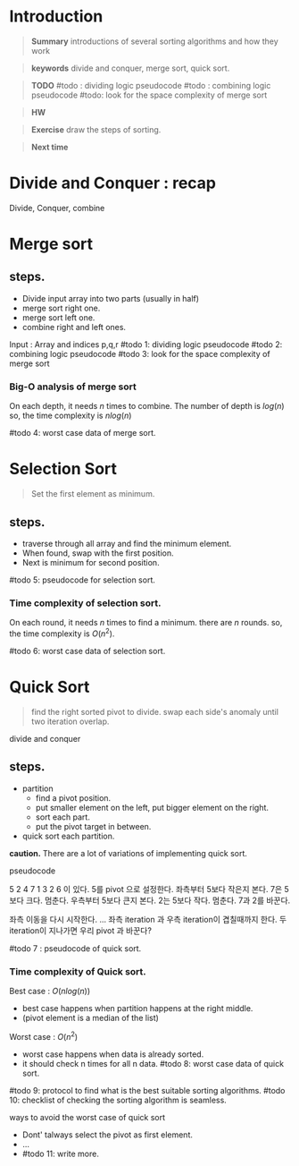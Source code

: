 # Introduction 

>**Summary**
>introductions of several sorting algorithms and how they work

>**keywords**
>divide and conquer, merge sort, quick sort.


>**TODO**
>#todo : dividing logic pseudocode
>#todo : combining logic pseudocode
>#todo: look for the space complexity of merge sort

> **HW**

>**Exercise**
>draw the steps of sorting.

> **Next time**
> 

# Divide and Conquer : recap
Divide, Conquer, combine

# Merge sort
## steps.
* Divide input array into two parts (usually in half)
* merge sort right one.
* merge sort left one.
* combine right and left ones.

Input : Array and indices p,q,r
#todo 1: dividing logic pseudocode
#todo 2: combining logic pseudocode
#todo 3: look for the space complexity of merge sort

### Big-O analysis of merge sort
On each depth, it needs $n$ times to combine.
The number of depth is $log(n)$
so, the time complexity is $nlog(n)$

#todo 4: worst case data of merge sort.

# Selection Sort
> Set the first element as minimum.

## steps.
* traverse through all array and find the minimum element.
* When found, swap with the first position.
* Next is minimum for second position.

#todo 5: pseudocode for selection sort.
### Time complexity of selection sort.
On each round, it needs $n$ times to find a minimum.
there are $n$ rounds.
so, the time complexity is $O(n^2)$.

#todo 6: worst case data of selection sort.


# Quick Sort
> find the right sorted pivot to divide.
> swap each side's anomaly until two iteration overlap.

divide and conquer
## steps.
* partition
	* find a pivot position.
	* put smaller element on the left, put bigger element on the right.
	* sort each part.
	* put the pivot target in between.
* quick sort each partition.

**caution.**
There are a lot of variations of implementing quick sort.

pseudocode

5 2 4 7 1 3 2 6  이 있다. 
5를 pivot 으로 설정한다. 
좌측부터 5보다 작은지 본다. 
7은 5보다 크다. 멈춘다.
우측부터 5보다 큰지 본다. 
2는 5보다 작다. 멈춘다. 
7과 2를 바꾼다.

좌측 이동을 다시 시작한다. 
...
좌측 iteration 과 우측 iteration이 겹칠때까지 한다.
두 iteration이 지나가면 우리 pivot 과 바꾼다?

#todo 7 : pseudocode of quick sort.
### Time complexity of Quick sort.

Best case : $O(nlog(n))$
* best case happens when partition happens at the right middle.
* (pivot element is a median of the list)

Worst case : $O(n^2)$
* worst case happens when data is already sorted.
* it should check n times for all n data.
#todo 8: worst case data of quick sort.

#todo 9: protocol to find what is the best suitable sorting algorithms.
#todo 10: checklist of checking the sorting algorithm is seamless.

 ways to avoid the worst case of quick sort
 * Dont' talways select the pivot as first element.
* ...
* #todo 11: write more.